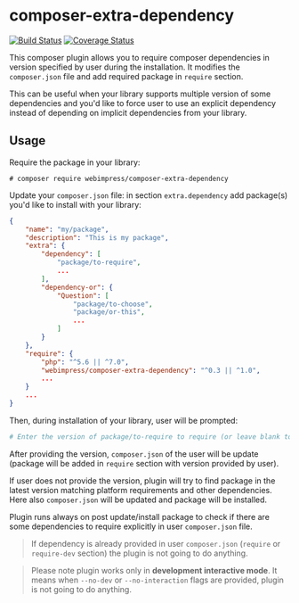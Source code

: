 # composer-extra-dependency

[![Build Status](https://travis-ci.org/webimpress/composer-extra-dependency.svg?branch=master)](https://travis-ci.org/webimpress/composer-extra-dependency)
[![Coverage Status](https://coveralls.io/repos/github/webimpress/composer-extra-dependency/badge.svg?branch=master)](https://coveralls.io/github/webimpress/composer-extra-dependency?branch=master)

This composer plugin allows you to require composer dependencies in version
specified by user during the installation. It modifies the `composer.json` file
and add required package in `require` section.

This can be useful when your library supports multiple version of some
dependencies and you'd like to force user to use an explicit dependency instead
of depending on implicit dependencies from your library.

## Usage

Require the package in your library:
```console
# composer require webimpress/composer-extra-dependency
```

Update your `composer.json` file: in section `extra.dependency` add package(s)
you'd like to install with your library:

```json
{
    "name": "my/package",
    "description": "This is my package",
    "extra": {
        "dependency": [
            "package/to-require",
            ...
        ],
        "dependency-or": {
            "Question": [
                "package/to-choose",
                "package/or-this",
                ...
            ]
        }
    },
    "require": {
        "php": "^5.6 || ^7.0",
        "webimpress/composer-extra-dependency": "^0.3 || ^1.0",
        ...
    }
    ...  
}
```

Then, during installation of your library, user will be prompted:
```bash
# Enter the version of package/to-require to require (or leave blank to use the latest version): 
```

After providing the version, `composer.json` of the user will be update
(package will be added in `require` section with version provided by user).

If user does not provide the version, plugin will try to find package in the
latest version matching platform requirements and other dependencies.
Here also `composer.json` will be updated and package will be installed.

Plugin runs always on post update/install package to check if there are some
dependencies to require explicitly in user `composer.json` file.

> If dependency is already provided in user `composer.json` (`require` or
> `require-dev` section) the plugin is not going to do anything.

> Please note plugin works only in __development interactive mode__.
> It means when `--no-dev` or `--no-interaction` flags are provided,
> plugin is not going to do anything.
